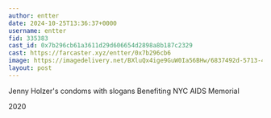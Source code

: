 ```yaml
---
author: entter
date: 2024-10-25T13:36:37+0000
username: entter
fid: 335383
cast_id: 0x7b296cb61a3611d29d606654d2898a8b187c2329
cast: https://farcaster.xyz/entter/0x7b296cb6
image: https://imagedelivery.net/BXluQx4ige9GuW0Ia56BHw/6837492d-5713-4bf3-a3d7-1ae534e7b100/original
layout: post
---
```


Jenny Holzer's condoms with slogans Benefiting NYC AIDS Memorial

2020

<img src='https://imagedelivery.net/BXluQx4ige9GuW0Ia56BHw/6837492d-5713-4bf3-a3d7-1ae534e7b100/original' alt='' referrerpolicy='no-referrer'/>
